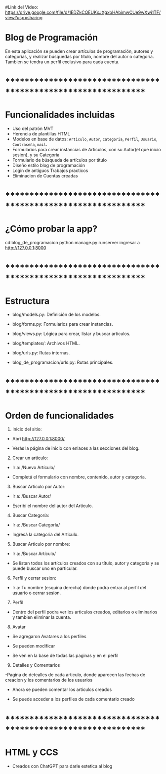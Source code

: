 #Link del Video: https://drive.google.com/file/d/1EDZkCQEUKxJXgxbHAbimwCUe9wXwi1TF/view?usp=sharing

# Blog de Programación
En esta aplicación se pueden crear artículos de programación, autores y categorías, y realizar búsquedas por título, nombre del autor o categoria.
Tambien se tendra un perfil exclusivo para cada cuenta.
# *************************************************************

# Funcionalidades incluidas

-  Uso del patrón MVT
-  Herencia de plantillas HTML
-  Modelos en base de datos: `Articulo`, `Autor`, `Categoria`, `Perfil`, `Usuario`, `Contraseña`, `mail`.
-  Formularios para crear instancias de Articulos, con su Autor(el que inicio sesion), y su Categoria
-  Formulario de búsqueda de artículos por título
-  Diseño estilo blog de programación
-  Login de antiguos Trabajos practicos
-  Eliminacion de Cuentas creadas
# *************************************************************

# ¿Cómo probar la app?

cd blog_de_programacion
python manage.py runserver
ingresar a http://127.0.0.1:8000
# *************************************************************

# Estructura

- blog/models.py: Definición de los modelos.

- blog/forms.py: Formularios para crear instancias.

- blog/views.py: Lógica para crear, listar y buscar artículos.

- blog/templates/: Archivos HTML.

- blog/urls.py: Rutas internas.

- blog_de_programacion/urls.py: Rutas principales.
# *************************************************************

# Orden de funcionalidades

1. Inicio del sitio:

- Abrí http://127.0.0.1:8000/

- Verás la página de inicio con enlaces a las secciones del blog.

2. Crear un articulo:

- Ir a: /Nuevo Artículo/

- Completá el formulario con nombre, contenido, autor y categoria.

3. Buscar Articulo por Autor:

- Ir a: /Buscar Autor/

- Escribí el nombre del autor del Articulo.

4. Buscar Categoría:

- Ir a: /Buscar Categoría/

- Ingresá la categoria del Articulo.

5. Buscar Artículo por nombre:

- Ir a: /Buscar Artículo/

- Se listan todos los artículos creados con su título, autor y categoría y se puede buscar uno en particular.

6. Perfil y cerrar sesion:

- Ir a: Tu nombre (esquina derecha) donde podra entrar al perfil del usuario o cerrar sesion.

7. Perfil

- Dentro del perfil podra ver los articulos creados, editarlos o eliminarlos y tambien eliminar la cuenta.


8. Avatar

- Se agregaron Avatares a los perfiles

- Se pueden modificar

- Se ven en la base de todas las paginas y en el perfil


9. Detalles y Comentarios

-Pagina de detealles de cada articulo, donde aparecen las fechas de creacion y los comentarios de los usuarios

- Ahora se pueden comentar los articulos creados

- Se puede acceder a los perfiles de cada comentario creado

# *************************************************************

# HTML y CCS

- Creados con ChatGPT para darle estetica al blog
